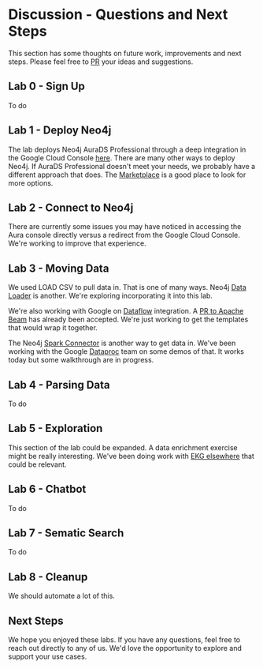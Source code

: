 # Discussion - Questions and Next Steps
This section has some thoughts on future work, improvements and next steps.  Please feel free to [PR](https://github.com/neo4j-partners/hands-on-lab-neo4j-and-vertex-ai/pulls) your ideas and suggestions.

## Lab 0 - Sign Up
To do

## Lab 1 - Deploy Neo4j
The lab deploys Neo4j AuraDS Professional through a deep integration in the Google Cloud Console [here](https://console.cloud.google.com/marketplace/product/endpoints/prod.n4gcp.neo4j.io).  There are many other ways to deploy Neo4j.  If AuraDS Professional doesn't meet your needs, we probably have a different approach that does.  The [Marketplace](https://console.cloud.google.com/marketplace/browse?filter=partner:Neo4j) is a good place to look for more options.

## Lab 2 - Connect to Neo4j
There are currently some issues you may have noticed in accessing the Aura console directly versus a redirect from the Google Cloud Console.  We're working to improve that experience.

## Lab 3 - Moving Data
We used LOAD CSV to pull data in.  That is one of many ways.  Neo4j [Data Loader](https://data-importer.neo4j.io/) is another.  We're exploring incorporating it into this lab.

We're also working with Google on [Dataflow](https://cloud.google.com/dataflow) integration.  A [PR to Apache Beam](https://github.com/apache/beam/pull/15916) has already been accepted.  We're just working to get the templates that would wrap it together.

The Neo4j [Spark Connector](https://neo4j.com/docs/spark/current/) is another way to get data in.  We've been working with the Google [Dataproc](https://cloud.google.com/dataproc) team on some demos of that.  It works today but some walkthrough are in progress.

## Lab 4 - Parsing Data
To do

## Lab 5 - Exploration
This section of the lab could be expanded.  A data enrichment exercise might be really interesting.  We've been doing work with [EKG elsewhere](http://github.com/neo4j-partners/apevue-knowledge-graph) that could be relevant.

## Lab 6 - Chatbot
To do

## Lab 7 - Sematic Search
To do

## Lab 8 - Cleanup
We should automate a lot of this.

## Next Steps
We hope you enjoyed these labs.  If you have any questions, feel free to reach out directly to any of us.  We'd love the opportunity to explore and support your use cases.

